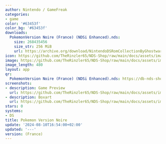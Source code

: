 ```yaml
---
author: Nintendo / GameFreak
categories:
- game
color: '#63453f'
color_bg: '#63453f'
downloads:
  PokemonVersion Noire (France) (NDSi Enhanced).nds:
    size: 268435456
    size_str: 256 MiB
    url: https://archive.org/download/NintendoDSRomCollectionByGhostware/PokemonVersion%20Noire%20%28France%29%20%28NDSi%20Enhanced%29.nds
icon: https://github.com/TheRinzler65/NDS-Shop/raw/main/docs/assets/images/icons/pokemonnoire.png
image: https://github.com/TheRinzler65/NDS-Shop/raw/main/docs/assets/images/icons/pokemonnoire.png
image_length: 480
layout: app
qr:
  PokemonVersion Noire (France) (NDSi Enhanced).nds: https://db-nds-shop.netlify.app/assets/images/qr/pokemonversion-noire-france-ndsi-enhanced-nds.png
screenshots:
- description: Game Preview
  url: https://github.com/TheRinzler65/NDS-Shop/raw/main/docs/assets/images/screenshots/pokemonnoire/pokemonnoire.png
- description: Boxart
  url: https://github.com/TheRinzler65/NDS-Shop/raw/main/docs/assets/images/boxart/PokemonVersion%20Noire%20(France)%20(NDSi%20Enhanced).nds.png
stars: 0
systems:
- DS
title: Pokemon Version Noire
update: '2024-08-10T16:54:00+02:00'
updated: '---'
version: (France)
---
```

